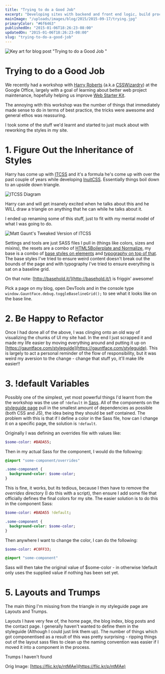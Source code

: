 ```yaml
---
title: "Trying to do a Good Job"
excerpt: "Developing sites with backend and front end logic, build processes, preprocessors, what ever else makes it hard to keep things clean and sane. How I've reworked things."
mainImage: "/uploads/images/blog/2015/2015-09-17/trying.jpg"
primaryColor: "#6f6463"
publishedOn: "2015-01-06T18:26:23-08:00"
updatedOn: "2015-01-06T18:26:23-08:00"
slug: "trying-to-do-a-good-job"
---
```

![Key art for blog post "Trying to do a Good Job "](/uploads/images/blog/2015/2015-09-17/trying.jpg)

# Trying to do a Good Job

We recently had a workshop with [Harry Roberts](https://twitter.com/csswizardry) (a.k.a [CSSWizardry](http://csswizardry.com/)) at the Google Office, largely with a goal of learning about better web project maintenance, hopefully helping us improve [Web Starter Kit](https://developers.google.com/web/starter-kit/).

The annoying with this workshop was the number of things that immediately made sense to do in terms of best practice, the tricks were awesome and general ethos was reassuring.

I took some of the stuff we'd learnt and started to just muck about with reworking the styles in my site.

# 1. Figure Out the Inheritance of Styles

Harry has come up with [ITCSS](http://itcss.io/) and it's a formula he's come up with over the past couple of years while developing [InuitCSS](https://github.com/csswizardry/inuit.css/). Essentially things boil down to an upside down triangle.

![ITCSS Diagram](/uploads/images/blog/2015/01/06/itcss-pyramid.png)

Harry can and will get insanely excited when he talks about this and he WILL draw a triangle on anything that he can while he talks about it.

I ended up renaming some of this stuff, just to fit with my mental model of what I was going to do.

![Matt Gaunt's Tweaked Version of ITCSS](/uploads/images/blog/2015/01/06/itcss-matt-style.png)

Settings and tools are just SASS files I pull in (things like colors, sizes and mixins), the resets are a combo of [HTML5Boilerplate and Normalize](https://gauntface.com/styleguide/view/resets/), my base is a combo of [base styles on elements](https://gauntface.com/styleguide/view/base/) and [typography on top of that](https://gauntface.com/styleguide/view/typography/). The base styles I've tried to ensure weird content doesn't break out the bounds of the page and with typography I've tried to ensure everything is sat on a baseline grid.

On that note: [http://basehold.it/](http://basehold.it/) is friggin' awesome!

Pick a page on my blog, open DevTools and in the console type `window.GauntFace.debug.toggleBaselineGrid();` to see what it looks like on the base line.

# 2. Be Happy to Refactor

Once I had done all of the above, I was clinging onto an old way of visualizing the chunks of UI my site had. In the end I just scrapped it and made my life easier by moving everything around and putting it up on [https://gauntface.com/styleguide](https://gauntface.com/styleguide). This is largely to act a personal reminder of the flow of responsibility, but it was weird my aversion to the change - change that stuff yo, it'll make life easier!!

# 3. !default Variables

Possibly one of the simplest, yet most powerful things I'd learnt from the the workshop was the use of `!default` in [Sass](http://sass-lang.com/). All of the components on the [styleguide page](https://gauntface.com/styleguide) pull in the smallest amount of dependencies as possible (both CSS and JS), the idea being they should be self contained. The problem with this is that if I define a color in the Sass file, how can I change it on a specific page, the solution is `!default`.

Originally I was defining an overrides file with values like:

```sass
$some-color: #BADA55;
```

Then in my actual Sass for the component, I would do the following:

```sass
@import "some-component/overrides"

.some-component {
  background-color: $some-color;
}
```

This is fine, it works, but its tedious, because I then have to remove the *overrides* directory (I do this with a script), then ensure I add some file that officially defines the final colors for my site. The easier solution is to do this in the component Sass:

```sass
$some-color: #BADA55 !default;

.some-component {
  background-color: $some-color;
}
```

Then anywhere I want to change the color, I can do the following:

```sass
$some-color: #C0FF33;

@import "some-component"
```

Sass will then take the original value of $some-color - in otherwise !default only uses the supplied value if nothing has been set yet.

# 5. Layouts and Trumps

The main thing I'm missing from the triangle in my styleguide page are Layouts and Trumps.

Layouts I have very few of, the home page, the blog index, blog posts and the contact page. I generally haven't wanted to define them in the styleguide (Although I could just link them up). The number of things which got componentised as a result of this was pretty surprising - ripping things out of the layout sass files to clean up the naming convention was easier if I moved it into a component in the process.

Trumps I haven't found

Orig Image: [https://flic.kr/p/ntMAe](https://flic.kr/p/ntMAe)